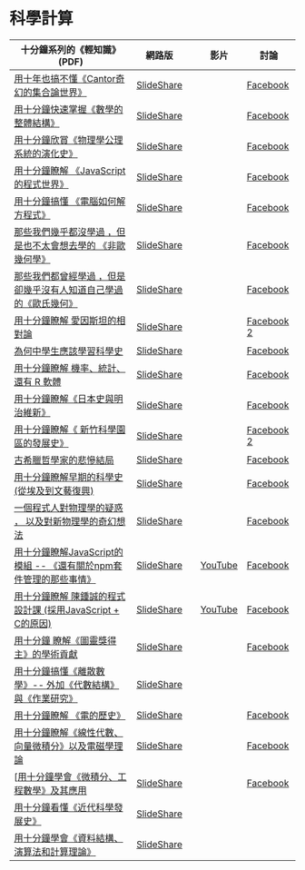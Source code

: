# 科學計算

| 十分鐘系列的《輕知識》 (PDF)  |  網路版  |  | 影片 | 討論 | 
|--------|-----------|----|-----|-----|
|  [用十年也搞不懂《Cantor奇幻的集合論世界》](../slide/10minContorSetTheory.pdf)  | [SlideShare](http://www.slideshare.net/ccckmit/cantor-69154183)   | |  | [Facebook](https://www.facebook.com/ccckmit/posts/10154587330761893) | 
|  [用十分鐘快速掌握《數學的整體結構》](../slide/10minMathOverview.pdf)  | [SlideShare](http://www.slideshare.net/ccckmit/ss-68579935)   | |  | [Facebook](https://www.facebook.com/ccckmit/posts/10154566034346893) | 
|  [用十分鐘欣賞《物理學公理系統的演化史》](../slide/10minPhysicsAxiom.pdf)  | [SlideShare](http://www.slideshare.net/ccckmit/ss-67170427)   | |  | [Facebook](https://www.facebook.com/ccckmit/posts/10154477490521893) | 
|  [用十分鐘瞭解 《JavaScript的程式世界》](../slide/10minJavaScriptWorld.pdf)  | [SlideShare](http://www.slideshare.net/ccckmit/javascript-65883956)   | |  | [Facebook](https://www.facebook.com/ccckmit/posts/10154376627286893) | 
|  [用十分鐘搞懂 《電腦如何解方程式》](../slide/10minScEquation.pdf)  | [SlideShare](http://www.slideshare.net/ccckmit/ss-65570387)   | |  | [Facebook](https://www.facebook.com/ccckmit/posts/10154348840866893) | 
|  [那些我們幾乎都沒學過 ，但是也不太會想去學的 《非歐幾何學》](../slide/10minGeometryNonEuclid.pdf)  | [SlideShare](http://www.slideshare.net/ccckmit/ss-65353098)   | |  | [Facebook](https://www.facebook.com/ccckmit/posts/10154328342866893) | 
|  [那些我們都曾經學過 ，但是卻幾乎沒有人知道自己學過的《歐氏幾何》](../slide/10minGeometryEuclid.pdf)  | [SlideShare](http://www.slideshare.net/ccckmit/ss-65304839)   | |  | [Facebook](https://www.facebook.com/ccckmit/posts/10154325000116893) | 
|  [用十分鐘瞭解 愛因斯坦的相對論](../slide/10minRelativityTheory.pdf)  | [SlideShare](http://www.slideshare.net/ccckmit/ss-65389497)   | |  | [Facebook](https://www.facebook.com/ccckmit/posts/10154331212361893) [2](https://www.facebook.com/ccckmit/posts/10154339910901893) | 
|  [為何中學生應該學習科學史](../slide/10minWhyScienceHistory.pdf)  | [SlideShare](http://www.slideshare.net/ccckmit/ss-65198664)   | |  | [Facebook](https://www.facebook.com/ccckmit/posts/10154316137021893) | 
|  [用十分鐘瞭解 機率、統計、還有 R 軟體](../slide/10minProbStatR.pdf)  | [SlideShare](http://www.slideshare.net/ccckmit/r-63630366)   | |  | [Facebook](https://www.facebook.com/ccckmit/posts/10154180933891893) | 
|  [用十分鐘瞭解《日本史與明治維新》](../slide/10minJapanMeiji.pdf)  | [SlideShare](http://www.slideshare.net/ccckmit/ss-63247848)   | |  | [Facebook](https://www.facebook.com/ccckmit/posts/10154138420806893) | 
|  [用十分鐘瞭解《 新竹科學園區的發展史》](../slide/10minHsinchiuSciencePark.pdf)  | [SlideShare](http://www.slideshare.net/ccckmit/ss-63170164)   | |  | [Facebook](https://www.facebook.com/ccckmit/posts/10154145586616893) [2](https://www.facebook.com/ccckmit/posts/10154143790021893) | 
|  [古希臘哲學家的悲慘結局](../slide/10minSciHistoryAncient.pdf)  | [SlideShare](http://www.slideshare.net/ccckmit/ss-62521794)   | |  | [Facebook](https://www.facebook.com/ccckmit/posts/10154097276201893) | 
|  [用十分鐘瞭解早期的科學史 (從埃及到文藝復興)](../slide/10minSciHistoryAncient.pdf)  | [SlideShare](http://www.slideshare.net/ccckmit/ss-62503377)   | |  | [Facebook](https://www.facebook.com/ccckmit/posts/10154094963261893) | 
|  [一個程式人對物理學的疑惑 ， 以及對新物理學的奇幻想法](../slide/10minPhysicsWondering.pdf)  | [SlideShare](http://www.slideshare.net/ccckmit/ss-62048537)   | |  | [Facebook](https://www.facebook.com/ccckmit/posts/10154063523536893) | 
|  [用十分鐘瞭解JavaScript的模組 -- 《還有關於npm套件管理的那些事情》](../slide/10minJsNpm.pdf)  | [SlideShare](http://www.slideshare.net/ccckmit/javascript-npm)   | | [YouTube](https://www.youtube.com/watch?v=7QNi-XJq4bU) | [Facebook](https://www.facebook.com/ccckmit/posts/10153942704166893) | 
|  [用十分鐘瞭解 陳鍾誠的程式設計課 (採用JavaScript + C的原因)](../slide/10minCccCodeCourse.pdf) |  [SlideShare](http://www.slideshare.net/ccckmit/javascript-c)  | | [YouTube](https://www.youtube.com/watch?v=tyeNGY2i0xE) |[Facebook](https://www.facebook.com/ccckmit/posts/10153831771736893) | 
|  [用十分鐘 瞭解《圖靈獎得主》的學術貢獻](../slide/10minTuringAward.pdf) |  [SlideShare](http://www.slideshare.net/ccckmit/ss-57452126)  | | |[Facebook](https://www.facebook.com/ccckmit/posts/10153769866561893) | 
|  [用十分鐘搞懂《離散數學》-- 外加《代數結構》與《作業研究》](../slide/10minDiscreteMath.pdf) |  [SlideShare](http://www.slideshare.net/ccckmit/ss-57362287)  | | | | 
|  [用十分鐘瞭解 《電的歷史》](../slide/10minElectronicsHistory.pdf) | [SlideShare](http://www.slideshare.net/ccckmit/ss-57170964)  | | | [Facebook]() | 
|  [用十分鐘瞭解《線性代數、向量微積分》以及電磁學理論](../slide/10minMatrixField.pdf)  |  [SlideShare](http://www.slideshare.net/ccckmit/ss-57144026)  | | | [Facebook](https://www.facebook.com/ccckmit/posts/10153753565976893) | 
|  [[用十分鐘學會《微積分、工程數學》及其應用](../slide/10minWaveMath.pdf) | [SlideShare](http://www.slideshare.net/ccckmit/ss-57088188)  | | | [Facebook](https://www.facebook.com/ccckmit/posts/10153748983326893) | 
|  [用十分鐘看懂《近代科學發展史》](../slide/10minSciHistory.pdf)  |  [SlideShare](http://www.slideshare.net/ccckmit/ss-56937501)  | | |  | 
|  [用十分鐘學會《資料結構、演算法和計算理論》](../slide/10minAlgDsCT.pdf)  |  [SlideShare](http://www.slideshare.net/ccckmit/ss-56891871)  | | |  | 
